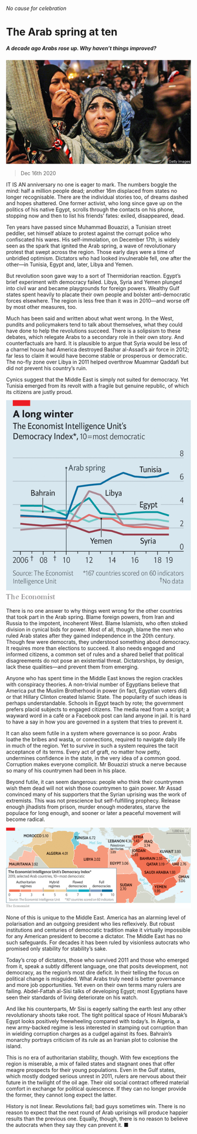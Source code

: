 ###### No cause for celebration

# The Arab spring at ten 

##### A decade ago Arabs rose up. Why haven’t things improved? 

![image](images/20201219_MAP002_0.jpg) 

> Dec 16th 2020 


IT IS AN anniversary no one is eager to mark. The numbers boggle the mind: half a million people dead; another 16m displaced from states no longer recognisable. There are the individual stories too, of dreams dashed and hopes shattered. One former activist, who long since gave up on the politics of his native Egypt, scrolls through the contacts on his phone, stopping now and then to list his friends’ fates: exiled, disappeared, dead.


Ten years have passed since Muhammad Bouazizi, a Tunisian street peddler, set himself ablaze to protest against the corrupt police who confiscated his wares. His self-immolation, on December 17th, is widely seen as the spark that ignited the Arab spring, a wave of revolutionary protest that swept across the region. Those early days were a time of unbridled optimism. Dictators who had looked invulnerable fell, one after the other—in Tunisia, Egypt and, later, Libya and Yemen.



But revolution soon gave way to a sort of Thermidorian reaction. Egypt’s brief experiment with democracy failed. Libya, Syria and Yemen plunged into civil war and became playgrounds for foreign powers. Wealthy Gulf states spent heavily to placate their own people and bolster anti-democratic forces elsewhere. The region is less free than it was in 2010—and worse off by most other measures, too.


Much has been said and written about what went wrong. In the West, pundits and policymakers tend to talk about themselves, what they could have done to help the revolutions succeed. There is a solipsism to these debates, which relegate Arabs to a secondary role in their own story. And counterfactuals are hard. It is plausible to argue that Syria would be less of a charnel house had America destroyed Bashar al-Assad’s air force in 2012; far less to claim it would have become stable or prosperous or democratic. The no-fly zone over Libya in 2011 helped overthrow Muammar Qaddafi but did not prevent his country’s ruin.


Cynics suggest that the Middle East is simply not suited for democracy. Yet Tunisia emerged from its revolt with a fragile but genuine republic, of which its citizens are justly proud.

![image](images/20201219_MAC185.png) 



There is no one answer to why things went wrong for the other countries that took part in the Arab spring. Blame foreign powers, from Iran and Russia to the impotent, incoherent West. Blame Islamists, who often stoked division in cynical bids for power. Most of all, though, blame the men who ruled Arab states after they gained independence in the 20th century. Though few were democrats, they understood something about democracy. It requires more than elections to succeed. It also needs engaged and informed citizens, a common set of rules and a shared belief that political disagreements do not pose an existential threat. Dictatorships, by design, lack these qualities—and prevent them from emerging.


Anyone who has spent time in the Middle East knows the region crackles with conspiracy theories. A non-trivial number of Egyptians believe that America put the Muslim Brotherhood in power (in fact, Egyptian voters did) or that Hillary Clinton created Islamic State. The popularity of such ideas is perhaps understandable. Schools in Egypt teach by rote; the government prefers placid subjects to engaged citizens. The media read from a script; a wayward word in a café or a Facebook post can land anyone in jail. It is hard to have a say in how you are governed in a system that tries to prevent it.


It can also seem futile in a system where governance is so poor. Arabs loathe the bribes and wasta, or connections, required to navigate daily life in much of the region. Yet to survive in such a system requires the tacit acceptance of its terms. Every act of graft, no matter how petty, undermines confidence in the state, in the very idea of a common good. Corruption makes everyone complicit. Mr Bouazizi struck a nerve because so many of his countrymen had been in his place.


Beyond futile, it can seem dangerous: people who think their countrymen wish them dead will not wish those countrymen to gain power. Mr Assad convinced many of his supporters that the Syrian uprising was the work of extremists. This was not prescience but self-fulfilling prophecy. Release enough jihadists from prison, murder enough moderates, starve the populace for long enough, and sooner or later a peaceful movement will become radical.

![image](images/20201219_MAM957.png) 



None of this is unique to the Middle East. America has an alarming level of polarisation and an outgoing president who lies reflexively. But robust institutions and centuries of democratic tradition make it virtually impossible for any American president to become a dictator. The Middle East has no such safeguards. For decades it has been ruled by visionless autocrats who promised only stability for stability’s sake.


Today’s crop of dictators, those who survived 2011 and those who emerged from it, speak a subtly different language, one that posits development, not democracy, as the region’s most dire deficit. In their telling the focus on political change is misguided. What Arabs truly need is better governance and more job opportunities. Yet even on their own terms many rulers are failing. Abdel-Fattah al-Sisi talks of developing Egypt; most Egyptians have seen their standards of living deteriorate on his watch.


And like his counterparts, Mr Sisi is eagerly salting the earth lest any other revolutionary shoots take root. The tight political space of Hosni Mubarak’s Egypt looks positively freewheeling compared with today’s. In Algeria, a new army-backed regime is less interested in stamping out corruption than in wielding corruption charges as a cudgel against its foes. Bahrain’s monarchy portrays criticism of its rule as an Iranian plot to colonise the island.


This is no era of authoritarian stability, though. With few exceptions the region is miserable, a mix of failed states and stagnant ones that offer meagre prospects for their young populations. Even in the Gulf states, which mostly dodged serious unrest in 2011, rulers are nervous about their future in the twilight of the oil age. Their old social contract offered material comfort in exchange for political quiescence. If they can no longer provide the former, they cannot long expect the latter.


History is not linear. Revolutions fail; bad guys sometimes win. There is no reason to expect that the next round of Arab uprisings will produce happier results than the previous one. Equally, though, there is no reason to believe the autocrats when they say they can prevent it. ■

